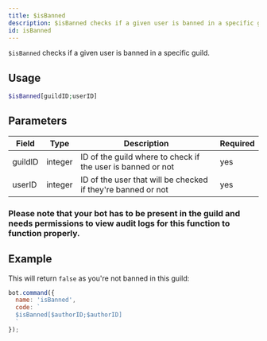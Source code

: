 ```yaml
---
title: $isBanned 
description: $isBanned checks if a given user is banned in a specific guild.
id: isBanned
---
```


`$isBanned` checks if a given user is banned in a specific guild.

## Usage

```php
$isBanned[guildID;userID]
```

## Parameters 


| Field     | Type    | Description                                        | Required |
|-----------|---------|----------------------------------------------------|----------|
| guildID      | integer  | ID of the guild where to check if the user is banned or not      | yes      |
| userID     | integer  | ID of the user that will be checked if they're banned or not  | yes       |

### Please note that your bot has to be present in the guild and needs permissions to view audit logs for this function to function properly.

## Example

This will return `false` as you're not banned in this guild:

```javascript
bot.command({
  name: 'isBanned',
  code: `
  $isBanned[$authorID;$authorID]
  `
});
```

